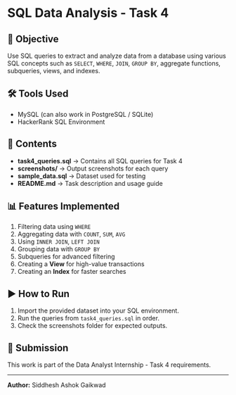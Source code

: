# SQL Data Analysis - Task 4

## 📌 Objective
Use SQL queries to extract and analyze data from a database using various SQL concepts such as `SELECT`, `WHERE`, `JOIN`, `GROUP BY`, aggregate functions, subqueries, views, and indexes.

## 🛠 Tools Used
- MySQL (can also work in PostgreSQL / SQLite)
- HackerRank SQL Environment

## 📂 Contents
- **task4_queries.sql** → Contains all SQL queries for Task 4
- **screenshots/** → Output screenshots for each query
- **sample_data.sql** → Dataset used for testing
- **README.md** → Task description and usage guide

## 📊 Features Implemented
1. Filtering data using `WHERE`
2. Aggregating data with `COUNT`, `SUM`, `AVG`
3. Using `INNER JOIN`, `LEFT JOIN`
4. Grouping data with `GROUP BY`
5. Subqueries for advanced filtering
6. Creating a **View** for high-value transactions
7. Creating an **Index** for faster searches

## ▶ How to Run
1. Import the provided dataset into your SQL environment.
2. Run the queries from `task4_queries.sql` in order.
3. Check the screenshots folder for expected outputs.

## 📅 Submission
This work is part of the Data Analyst Internship - Task 4 requirements.

---
**Author:** Siddhesh Ashok Gaikwad
